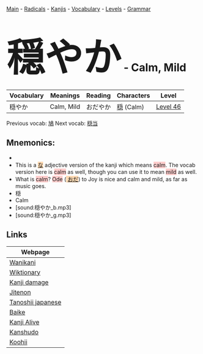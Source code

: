 <style> bigfont {font-size: 100px}</style>
[Main](../README.md) -
[Radicals](../radicals.md) -
[Kanjis](../kanjis.md) -
[Vocabulary](../vocabulary.md) -
[Levels](../levels.md) -
[Grammar](../grammar.md)
# <bigfont> 穏やか</bigfont> - Calm, Mild 

| Vocabulary | Meanings | Reading | Characters | Level |
| --- | --- | --- | --- | --- |
| 穏やか | Calm, Mild | おだやか |  [穏](../kanjis/穏.md) (Calm) | [Level 46](../levels/wk_level46.md) |

Previous vocab: [鳩](鳩.md) Next vocab: [穏当](穏当.md) 

## Mnemonics:

* 
* This is a <span style="background-color:#fed8b1"> [な](https://jisho.org/search/な)</span> adjective version of the kanji which means <span style="background-color:#ffcccb"> calm</span>. The vocab version here is <span style="background-color:#ffcccb"> calm</span> as well, though you can use it to mean <span style="background-color:#ffcccb"> mild</span> as well.
* What is <span style="background-color:#ffcccb"> calm</span>? <span style="background-color:#ffcccb"> Ode</span> (<span style="background-color:#fed8b1"> [おだ](https://jisho.org/search/おだ)</span>) to Joy is nice and calm and mild, as far as music goes.
* 穏
* Calm
* [sound:穏やか_b.mp3]
* [sound:穏やか_g.mp3]


## Links 

| Webpage |
| --- |
| [Wanikani          ](https://www.wanikani.com/kanji/穏やか) |
| [Wiktionary        ](https://en.wiktionary.org/wiki/穏やか) |
| [Kanji damage      ](http://www.kanjidamage.com/kanji/search?utf8=✓&q=穏やか) |
| [Jitenon           ](https://jitenon.com/kanji/穏やか) |
| [Tanoshii japanese ](https://www.tanoshiijapanese.com/dictionary/kanji.cfm?k=穏やか) |
| [Baike             ](https://baike.baidu.com/item/穏やか) |
| [Kanji Alive       ](https://app.kanjialive.com/穏やか) |
| [Kanshudo          ](https://www.kanshudo.com/searchmn?q=穏やか) |
| [Koohii            ](https://kanji.koohii.com/study/kanji/穏やか) |
